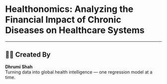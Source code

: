 # Healthonomics: Analyzing the Financial Impact of Chronic Diseases on Healthcare Systems


---

## 👩‍💻 Created By

**Dhrumi Shah**  
Turning data into global health intelligence — one regression model at a time.
